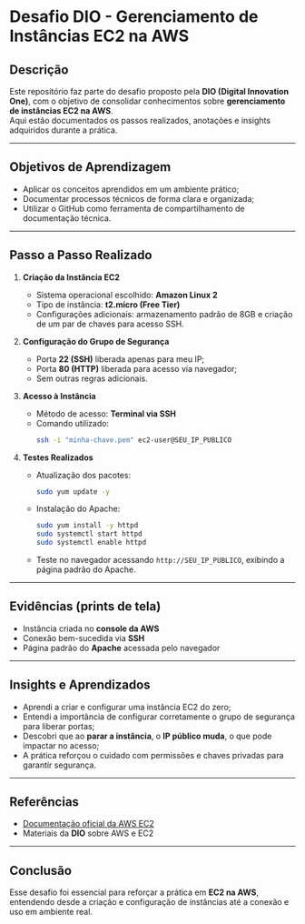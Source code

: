 # Desafio DIO - Gerenciamento de Instâncias EC2 na AWS

 ## Descrição
Este repositório faz parte do desafio proposto pela **DIO (Digital Innovation One)**, com o objetivo de consolidar conhecimentos sobre **gerenciamento de instâncias EC2 na AWS**.  
Aqui estão documentados os passos realizados, anotações e insights adquiridos durante a prática.

---

 ## Objetivos de Aprendizagem
- Aplicar os conceitos aprendidos em um ambiente prático;
- Documentar processos técnicos de forma clara e organizada;
- Utilizar o GitHub como ferramenta de compartilhamento de documentação técnica.

---

## Passo a Passo Realizado

1. **Criação da Instância EC2**
   - Sistema operacional escolhido: **Amazon Linux 2**
   - Tipo de instância: **t2.micro (Free Tier)**
   - Configurações adicionais: armazenamento padrão de 8GB e criação de um par de chaves para acesso SSH.

2. **Configuração do Grupo de Segurança**
   - Porta **22 (SSH)** liberada apenas para meu IP;
   - Porta **80 (HTTP)** liberada para acesso via navegador;
   - Sem outras regras adicionais.

3. **Acesso à Instância**
   - Método de acesso: **Terminal via SSH**
   - Comando utilizado:  
     ```bash
     ssh -i "minha-chave.pem" ec2-user@SEU_IP_PUBLICO
     ```

4. **Testes Realizados**
   - Atualização dos pacotes:  
     ```bash
     sudo yum update -y
     ```
   - Instalação do Apache:  
     ```bash
     sudo yum install -y httpd
     sudo systemctl start httpd
     sudo systemctl enable httpd
     ```
   - Teste no navegador acessando `http://SEU_IP_PUBLICO`, exibindo a página padrão do Apache.

---

##  Evidências (prints de tela)
- Instância criada no **console da AWS**  
- Conexão bem-sucedida via **SSH**  
- Página padrão do **Apache** acessada pelo navegador  

---

##  Insights e Aprendizados
- Aprendi a criar e configurar uma instância EC2 do zero;  
- Entendi a importância de configurar corretamente o grupo de segurança para liberar portas;  
- Descobri que ao **parar a instância**, o **IP público muda**, o que pode impactar no acesso;  
- A prática reforçou o cuidado com permissões e chaves privadas para garantir segurança.

---

##  Referências
- [Documentação oficial da AWS EC2](https://docs.aws.amazon.com/pt_br/AWSEC2/latest/UserGuide/concepts.html)  
- Materiais da **DIO** sobre AWS e EC2  

---

##  Conclusão
Esse desafio foi essencial para reforçar a prática em **EC2 na AWS**, entendendo desde a criação e configuração de instâncias até a conexão e uso em ambiente real.

